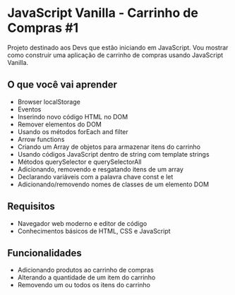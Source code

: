 # JavaScript Vanilla - Carrinho de Compras #1
Projeto destinado aos Devs que estão iniciando em JavaScript. Vou mostrar como construir uma aplicação de carrinho de compras
usando JavaScript Vanilla.

## O que você vai aprender
  * Browser localStorage
  * Eventos
  * Inserindo novo código HTML no DOM
  * Remover elementos do DOM
  * Usando os métodos forEach and filter
  * Arrow functions
  * Criando um Array de objetos para armazenar itens do carrinho
  * Usando códigos JavaScript dentro de string com template strings
  * Métodos querySelector e querySelectorAll
  * Adicionando, removendo e resgatando itens de um array
  * Declarando variáveis com a palavra chave const e let
  * Adicionando/removendo nomes de classes de um elemento DOM

## Requisitos
  * Navegador web moderno e editor de código
  * Conhecimentos básicos de HTML, CSS e JavaScript

## Funcionalidades
  * Adicionando produtos ao carrinho de compras
  * Alterando a quantidade de um item do carrinho
  * Removendo um ou todos os itens do carrinho
